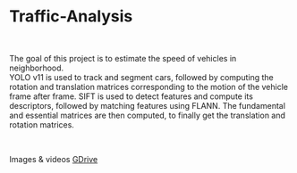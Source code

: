 # Traffic-Analysis

<br />

The goal of this project is to estimate the speed of vehicles in neighborhood.
<br />
YOLO v11 is used to track and segment cars, followed by computing the rotation and translation matrices corresponding to the motion of the vehicle frame after frame.
SIFT is used to detect features and compute its descriptors, followed by matching features using FLANN.
The fundamental and essential matrices are then computed, to finally get the translation and rotation matrices.

<br />

Images & videos [GDrive](https://drive.google.com/drive/folders/1RKbULTZWH2JVe--sqtOBYgFinvriiRry)

<br />
